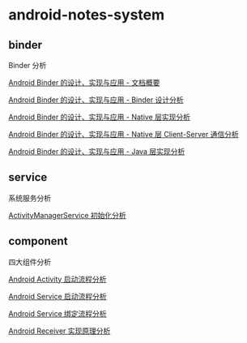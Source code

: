 # android-notes-system

## binder

Binder 分析

[Android Binder 的设计、实现与应用 - 文档概要](./android_binder_implement.md)

[Android Binder 的设计、实现与应用 - Binder 设计分析](./android_binder_design.md)

[Android Binder 的设计、实现与应用 - Native 层实现分析](./android_binder_implement_native.md)

[Android Binder 的设计、实现与应用 - Native 层 Client-Server 通信分析](android_binder_implement_native_cs.md)

[Android Binder 的设计、实现与应用 - Java 层实现分析](./android_binder_implement_java.md)

## service

系统服务分析

[ActivityManagerService 初始化分析](android_service_ams_init.md)

## component

四大组件分析

[Android Activity 启动流程分析](./android_component_activity_start.md)

[Android Service 启动流程分析](./android_component_service_start.md)

[Android Service 绑定流程分析](./android_component_service_bind.md)

[Android Receiver 实现原理分析](./android_component_receiver.md)